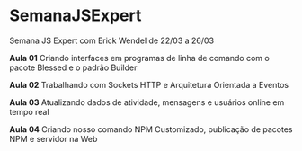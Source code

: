 # SemanaJSExpert
 Semana JS Expert com Erick Wendel de 22/03 a 26/03

 **Aula 01** Criando interfaces em programas de linha de comando com o pacote Blessed e o padrão Builder

 **Aula 02** Trabalhando com Sockets HTTP e Arquitetura Orientada a Eventos

 **Aula 03** Atualizando dados de atividade, mensagens e usuários online em tempo real

 **Aula 04** Criando nosso comando NPM Customizado, publicação de pacotes NPM e servidor na Web